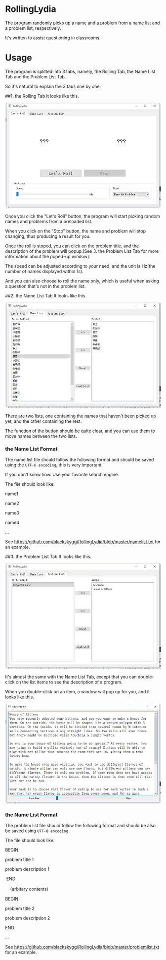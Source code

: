 # RollingLydia
The program randomly picks up a name and a problem from a name list and a problem list, respectively.

It's written to assist questioning in classrooms.

# Usage
The program is splitted into 3 tabs, namely, the Rolling Tab, the Name List Tab and the Problem List Tab.

So it's natural to explain the 3 tabs one by one.

##1. the Rolling Tab
It looks like this.

![image](https://github.com/blackskygg/RollingLydia/blob/master/screenshots/rollingtab.png)

Once you click the "Let's Roll" button, the program will start picking random names and problems from a preloaded list.

When you click on the "Stop" button, the name and problem will stop changing, thus producing a result for you.

Once the roll is stoped, you can click on the problem title, and the description of the problem will popup.(See 3. the Problem List Tab for more information about the poped-up window).

The speed can be adjusted according to your need, and the unit is Hz(the number of names displayed within 1s).

And you can also choose to roll the name only, which is useful when asking a question that's not in the problem list.

##2. the Name List Tab
It looks like this.

![image](https://github.com/blackskygg/RollingLydia/blob/master/screenshots/namelist.png)

There are two lists, one containing the names that haven't been picked up yet, and the other containing the rest.

The function of the button should be quite clear, and you can use them to move names between the two lists.

### the Name List Format
The name list file should follow the following format and should be saved using the ``UTF-8 encoding``, this is very important.

If you don't konw how. Use your favorite search engine.

The file should look like:

  name1
  
  name2
  
  name3
  
  name4
  
  ...

  

See https://github.com/blackskygg/RollingLydia/blob/master/namelist.txt for an example.

##3. the Problem List Tab
It looks like this.

![image](https://github.com/blackskygg/RollingLydia/blob/master/screenshots/problem_list.png)

It's almost the same with the Name List Tab, except that you can double-click on the list items to see the description of a program.

When you double-click on an item, a window will pop up for you, and it looks like this.

![image](https://github.com/blackskygg/RollingLydia/blob/master/screenshots/problem.png)

### the Name List Format
The problem list file should follow the following format and should be also be saved using ``UTF-8 encoding``.

The file should look like:

  BEGIN
  
  problem title 1
  
  problem description 1
  
  END
  
  
  （arbitary contents)
  
  
  BEGIN
  
  problem title 2
  
  problem description 2
  
  END
  
  ...
  
See https://github.com/blackskygg/RollingLydia/blob/master/problemlist.txt for an example.
